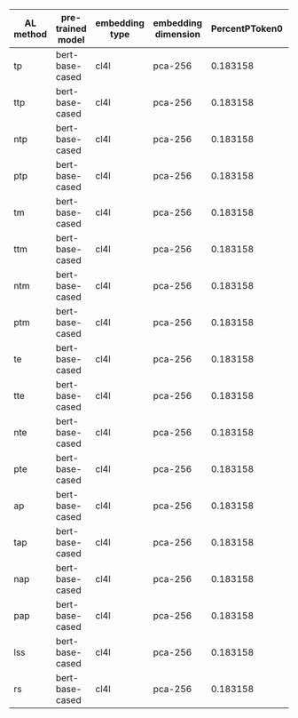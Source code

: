| AL method   | pre-trained model   | embedding type   | embedding dimension   |   PercentPToken0 |   PercentPToken1 |   PercentPToken2 |   PercentPToken3 |   PercentPToken4 |   PercentPToken5 |   PercentPToken6 |   PercentPToken7 |   PercentPToken8 |   PercentPToken9 |   PercentPToken10 |   PercentPToken11 |   PercentPToken12 |   PercentPToken13 |
|-------------|---------------------|------------------|-----------------------|------------------|------------------|------------------|------------------|------------------|------------------|------------------|------------------|------------------|------------------|-------------------|-------------------|-------------------|-------------------|
| tp          | bert-base-cased     | cl4l             | pca-256               |         0.183158 |        0.153439  |        0.111479  |         0.163997 |        0.18647   |         0.180761 |         0.202391 |         0.193616 |         0.192779 |         0.193302 |          0.198257 |          0.183585 |          0.164478 |          0.145304 |
| ttp         | bert-base-cased     | cl4l             | pca-256               |         0.183158 |        0.176852  |        0.191648  |         0.250468 |        0.289324  |         0.220429 |         0.227879 |         0.187348 |         0.208441 |         0.216874 |          0.198565 |          0.1826   |          0.15967  |          0.142511 |
| ntp         | bert-base-cased     | cl4l             | pca-256               |         0.183158 |        0.8       |        0.368421  |         0.466258 |        0.282692  |         0.333    |         0.215316 |         0.219896 |         0.319342 |         0.28313  |          0.260316 |          0.199401 |          0.163771 |          0.133156 |
| ptp         | bert-base-cased     | cl4l             | pca-256               |         0.183158 |        0.171657  |        0.235088  |         0.170107 |        0.212284  |         0.267055 |         0.220937 |         0.2673   |         0.276258 |         0.250643 |          0.229404 |          0.178373 |          0.168723 |          0.132558 |
| tm          | bert-base-cased     | cl4l             | pca-256               |         0.183158 |        0.144621  |        0.17125   |         0.173174 |        0.180519  |         0.196987 |         0.187384 |         0.198312 |         0.200087 |         0.19447  |          0.191401 |          0.186297 |          0.164334 |          0.145048 |
| ttm         | bert-base-cased     | cl4l             | pca-256               |         0.183158 |        0.180017  |        0.185696  |         0.290219 |        0.255295  |         0.238458 |         0.20858  |         0.199205 |         0.206904 |         0.211943 |          0.202416 |          0.183079 |          0.158407 |          0.143024 |
| ntm         | bert-base-cased     | cl4l             | pca-256               |         0.183158 |        0.809524  |        0.571429  |         0.525641 |        0.481366  |         0.377778 |         0.193268 |         0.290442 |         0.304471 |         0.288875 |          0.260707 |          0.200267 |          0.160411 |          0.135983 |
| ptm         | bert-base-cased     | cl4l             | pca-256               |         0.183158 |        0.127835  |        0.19469   |         0.215686 |        0.217339  |         0.249108 |         0.255705 |         0.296626 |         0.247748 |         0.21131  |          0.192405 |          0.181227 |          0.165538 |          0.144575 |
| te          | bert-base-cased     | cl4l             | pca-256               |         0.183158 |        0.157801  |        0.144186  |         0.166988 |        0.18082   |         0.194551 |         0.217675 |         0.196061 |         0.200851 |         0.201194 |          0.189003 |          0.186604 |          0.163509 |          0.145921 |
| tte         | bert-base-cased     | cl4l             | pca-256               |         0.183158 |        0.169476  |        0.198594  |         0.262355 |        0.261346  |         0.248848 |         0.21474  |         0.202689 |         0.200985 |         0.224265 |          0.200963 |          0.181071 |          0.157899 |          0.143099 |
| nte         | bert-base-cased     | cl4l             | pca-256               |         0.183158 |        0.483871  |        0.459184  |         0.452736 |        0.178063  |         0.225884 |         0.342061 |         0.182893 |         0.301427 |         0.265291 |          0.282671 |          0.195791 |          0.165131 |          0.134654 |
| pte         | bert-base-cased     | cl4l             | pca-256               |         0.183158 |        0.157116  |        0.17695   |         0.202445 |        0.231455  |         0.285618 |         0.188855 |         0.285585 |         0.280465 |         0.239668 |          0.23224  |          0.182112 |          0.168116 |          0.131637 |
| ap          | bert-base-cased     | cl4l             | pca-256               |         0.183158 |        0.0977011 |        0.0954023 |         0.161249 |        0.211516  |         0.185841 |         0.212619 |         0.205158 |         0.201645 |         0.197969 |          0.189835 |          0.184011 |          0.163659 |          0.146363 |
| tap         | bert-base-cased     | cl4l             | pca-256               |         0.183158 |        0.169159  |        0.187268  |         0.249459 |        0.287788  |         0.228068 |         0.209263 |         0.214865 |         0.204937 |         0.210865 |          0.201779 |          0.183315 |          0.158105 |          0.143682 |
| nap         | bert-base-cased     | cl4l             | pca-256               |         0.183158 |        0.733333  |        0.438202  |         0.286364 |        0.220367  |         0.287471 |         0.289362 |         0.232516 |         0.294299 |         0.293433 |          0.258579 |          0.198243 |          0.163344 |          0.133336 |
| pap         | bert-base-cased     | cl4l             | pca-256               |         0.183158 |        0.16      |        0.175309  |         0.176271 |        0.306343  |         0.250496 |         0.164165 |         0.264941 |         0.254106 |         0.257288 |          0.226045 |          0.178065 |          0.171163 |          0.132109 |
| lss         | bert-base-cased     | cl4l             | pca-256               |         0.183158 |        0.162304  |        0.198318  |         0.172521 |        0.0902294 |         0.139831 |         0.129819 |         0.125311 |         0.131471 |         0.137107 |          0.131523 |          0.122474 |          0.190976 |          0.293736 |
| rs          | bert-base-cased     | cl4l             | pca-256               |         0.183158 |        0.278049  |        0.21087   |         0.186754 |        0.172269  |         0.164681 |         0.154921 |         0.16417  |         0.164215 |         0.165747 |          0.164415 |          0.168715 |          0.166939 |          0.167652 |